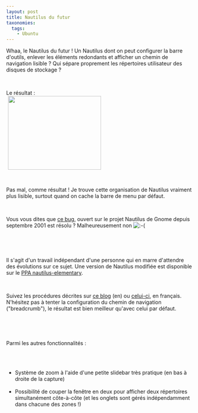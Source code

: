 ```yaml
---
layout: post
title: Nautilus du futur
taxonomies: 
  tags: 
    - Ubuntu
---
```

<p>Whaa, le Nautilus du futur ! Un Nautilus dont on peut configurer la barre d'outils, enlever les éléments redondants et afficher un chemin de navigation lisible ? Qui sépare proprement les répertoires utilisateur des disques de stockage ?<br /></p> <br />
<p>Le résultat :<br /><!-- s9ymdb:8 --><!-- s9ymdb:9 --><!-- s9ymdb:9 --><img width="250" height="198" src="http://www.dlecan.com/uploads/NautilusDuFutur.serendipityThumb.jpg" style="border: 0px none; padding-left: 5px; padding-right: 5px;" class="serendipity_image_center" alt=""  /><br /></p> <br />
<p>Pas mal, comme résultat ! Je trouve cette organisation de Nautilus vraiment plus lisible, surtout quand on cache la barre de menu par défaut.<br /></p> <br />
<p>Vous vous dites que <a title="Bug Gnome 42834" href="https://bugzilla.gnome.org/show_bug.cgi?id=42834">ce bug</a>, ouvert sur le projet Nautilus de Gnome depuis septembre 2001 est résolu ? Malheureusement non <img src="http://www.dlecan.com/templates/default/img/emoticons/sad.png" alt=":-(" style="display: inline; vertical-align: bottom;" class="emoticon" /><br /></p> <br />
<p> </p> <br />
<p>Il s'agit d'un travail indépendant d'une personne qui en marre d'attendre des évolutions sur ce sujet. Une version de Nautilus modifiée est disponible sur le <a href="https://launchpad.net/nautilus-elementary">PPA nautilus-elementary</a>.</p> <br />
<p>Suivez les procédures décrites sur <a href="http://www.techdrivein.com/2010/05/what-is-nautilus-elementary-and-how-to.html">ce blog</a> (en) ou <a href="http://bl4g.free.fr/dotclear/index.php?post/2010/05/16/Nautilus-elementary-Breadcrumbs">celui-ci</a>, en français. N'hésitez pas à tenter la configuration du chemin de navigation (&quot;breadcrumb&quot;), le résultat est bien meilleur qu'avec celui par défaut.<br /></p> <br />
<p> </p> <br />
<p>Parmi les autres fonctionnalités :</p> <br />
<ul> <br />
<li> Système de zoom à l'aide d'une petite slidebar très pratique (en bas à droite de la capture)</li> <br />
<li>Possibilité de couper la fenêtre en deux pour afficher deux répertoires simultanément côte-à-côte (et les onglets sont gérés indépendamment dans chacune des zones !)<br /></li> <br />
</ul>
